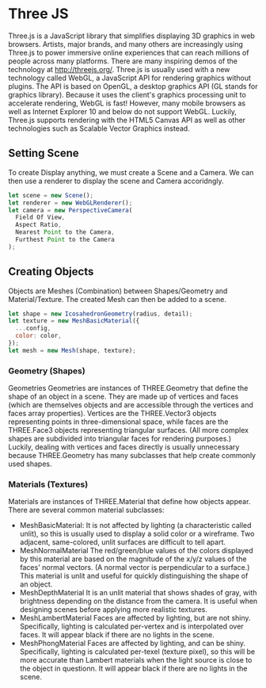 # Three JS

Three.js is a JavaScript library that simplifies displaying 3D graphics in web browsers.
Artists, major brands, and many others are increasingly using Three.js to power
immersive online experiences that can reach millions of people across many platforms.
There are many inspiring demos of the technology at http://threejs.org/.
Three.js is usually used with a new technology called WebGL, a JavaScript API
for rendering graphics without plugins. The API is based on OpenGL, a desktop
graphics API (GL stands for graphics library). Because it uses the client's graphics
processing unit to accelerate rendering, WebGL is fast! However, many mobile
browsers as well as Internet Explorer 10 and below do not support WebGL.
Luckily, Three.js supports rendering with the HTML5 Canvas API as well as
other technologies such as Scalable Vector Graphics instead.

## Setting Scene

To create Display anything, we must create a Scene and a Camera. We can then use a renderer to display the scene and Camera accoridngly.

```javascript
let scene = new Scene();
let renderer = new WebGLRenderer();
let camera = new PerspectiveCamera(
  Field Of View,
  Aspect Ratio,
  Nearest Point to the Camera,
  Furthest Point to the Camera
);
```

## Creating Objects

Objects are Meshes (Combination) between Shapes/Geometry and Material/Texture. The created Mesh can then be added to a scene.

```javascript
let shape = new IcosahedronGeometry(radius, detail);
let texture = new MeshBasicMaterial({
  ...config,
  color: color,
});
let mesh = new Mesh(shape, texture);
```

### Geometry (Shapes)

Geometries
Geometries are instances of THREE.Geometry that define the shape of an object in
a scene. They are made up of vertices and faces (which are themselves objects and
are accessible through the vertices and faces array properties). Vertices are the
THREE.Vector3 objects representing points in three-dimensional space, while faces
are the THREE.Face3 objects representing triangular surfaces. (All more complex
shapes are subdivided into triangular faces for rendering purposes.)
Luckily, dealing with vertices and faces directly is usually unnecessary because
THREE.Geometry has many subclasses that help create commonly used shapes.

### Materials (Textures)

Materials are instances of THREE.Material that define how objects appear. There are
several common material subclasses:

- MeshBasicMaterial: It is not affected by lighting (a characteristic called unlit), so
  this is usually used to display a solid color or a wireframe.
  Two adjacent, same-colored, unlit surfaces are difficult to tell
  apart.
- MeshNormalMaterial The red/green/blue values of the colors displayed by this
  material are based on the magnitude of the x/y/z values of
  the faces' normal vectors. (A normal vector is perpendicular
  to a surface.) This material is unlit and useful for quickly
  distinguishing the shape of an object.
- MeshDepthMaterial It is an unlit material that shows shades of gray, with
  brightness depending on the distance from the camera.
  It is useful when designing scenes before applying more
  realistic textures.
- MeshLambertMaterial Faces are affected by lighting, but are not shiny. Specifically,
  lighting is calculated per-vertex and is interpolated over faces.
  It will appear black if there are no lights in the scene.
- MeshPhongMaterial Faces are affected by lighting, and can be shiny. Specifically,
  lighting is calculated per-texel (texture pixel), so this will be
  more accurate than Lambert materials when the light source is
  close to the object in questionn. It will appear black if there are
  no lights in the scene.
